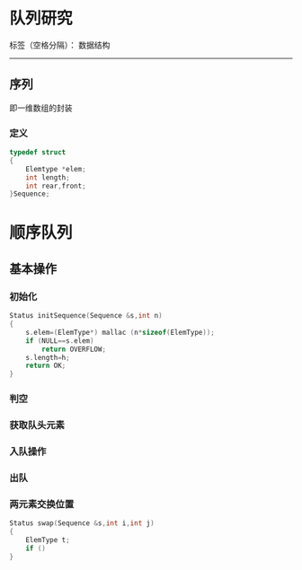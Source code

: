 # 队列研究

标签（空格分隔）： 数据结构

---

## 序列
即一维数组的封装

### 定义
```c
typedef struct
{
    Elemtype *elem;
    int length;
    int rear,front;
}Sequence;
```

# 顺序队列
## 基本操作
### 初始化
```c
Status initSequence(Sequence &s,int n)
{
    s.elem=(ElemType*) mallac (n*sizeof(ElemType));
    if (NULL==s.elem)
        return OVERFLOW;
    s.length=h;
    return OK;
}
```

### 判空

### 获取队头元素

### 入队操作

### 出队

### 两元素交换位置
```c
Status swap(Sequence &s,int i,int j)
{
    ElemType t;
    if ()
}
```




